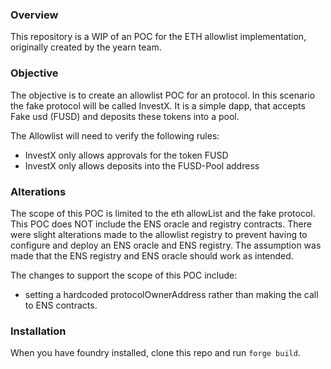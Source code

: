 ### Overview

This repository is a WIP of an POC for the ETH allowlist implementation, originally created by the yearn team.

### Objective

The objective is to create an allowlist POC for an protocol. In this scenario the fake protocol will be called InvestX. It is a simple dapp, that accepts Fake usd (FUSD) and deposits these tokens into a pool.

The Allowlist will need to verify the following rules:

- InvestX only allows approvals for the token FUSD
- InvestX only allows deposits into the FUSD-Pool address

### Alterations

The scope of this POC is limited to the eth allowList and the fake protocol. This POC does NOT include the ENS oracle and registry contracts. There were slight alterations made to the allowlist registry to prevent having to configure and deploy an ENS oracle and ENS registry. The assumption was made that the ENS registry and ENS oracle should work as intended.

The changes to support the scope of this POC include:

- setting a hardcoded protocolOwnerAddress rather than making the call to ENS contracts.

### Installation

When you have foundry installed, clone this repo and run `forge build`.

